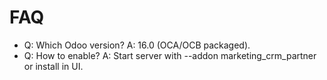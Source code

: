 # FAQ

- Q: Which Odoo version? A: 16.0 (OCA/OCB packaged).
- Q: How to enable? A: Start server with --addon marketing_crm_partner or install in UI.
